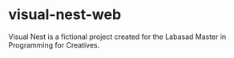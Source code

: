 # visual-nest-web
Visual Nest is a fictional project created for the Labasad Master in Programming for Creatives.
